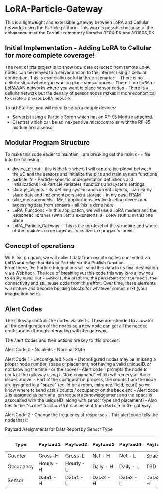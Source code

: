 # LoRA-Particle-Gateway

This is a lightweight and extensible gateway between LoRA and Cellular networks using the Particle platform.  This work is possible because of the enhancement of the Particle community libraries RF9X-RK and AB1805_RK  

## Initial Implementation - Adding LoRA to Cellular for more complete coverage!

The itent of this project is to show how data collected from remote LoRA nodes can be relayed to a server and on to the internet using a cellular connection.  This is especially useful in three scenarios:
    - There is no cellular signal where you want to place sensor nodes
    - There is no LoRA or LoRAWAN networks where you want to place sensor nodes
    - There is a cellular network but the density of sensor nodes makes it more economical to create a private LoRA network

To get Started, you will need to setup a couple devices:
* Server(s) using a Particle Boron which has an RF-95 Module attached.
* Client(s) which can be an inexpensive microcontroller with the RF-95 module and a sensor

## Modular Program Structure

To make this code easier to maintain, I am breaking out the main c++ file into the following:
* device_pinout - this is the file where I will capture the pinout between the uC and the sensors and initialize the pins and main system functions
* particle_fn - Particle-specific implementation definitions and initializations like Particle variables, functions and system settings
* storage_objects - By defining system and current objects, I can easily share data and implement persistent storage - in my case FRAM
* take_measurements - Most applications involve loading drivers and accessing data from sensors - all this is done here
* LoRA_Functions - In this application, we will use a LoRA modem and the Radiohead libraries (with Jeff's extensions) all LoRA stuff is in this one place
* LoRA_Particle_Gateway - This is the top-level of the structure and where all the modules come together to realize the progam's intent.

## Concept of operations

With this program, we will collect data from remote nodes connected via LoRA and relay that data to Particle via the Publish function.  
From there, the Particle Integrations will send this data to its final destination via a Webhook.  The idea of breaking out this code this way
is to allow you to easily swap out - sensors, the platform, the persistent storage media, the connectivity and still reuse code from this effort.
Over time, these elements will mature and become building blocks for whatever comes next (your imagination here).

## Alert Codes

The gateway controls the nodes via alerts.  These are intended to allow for all the configuration of the nodes so a new node can get all the needed configuration through interacting with the gateway.  

The Alert Codes and their actions are key to this process:

Alert Code 0 - No alerts - Nominal State

Alert Code 1 - Unconfigured Node
    - Unconfigured nodes may be: missing a proper node number, space or placement, not having a valid uniqueID. or not knowing the time - or the above!
    - Alert code 1 prompts the node to contact the gateway using a "Join command" which will remedy all three issues above.
    - Part of the configuration process, the counts from the node are assigned to a "space" (could be a room, entrance, field, court) so we know where to send data / counts / occupancy on the back end
    - Alert code 2 is assigned as part of a join request acknowledgement and the space is assocaited with the uniqueID (along with sensor type and placement)
    - Also ties to the "space" function that can be sent from Particle to the gateway.  

Alert Code 2 - Change the frequency of responses
    - This alert code tells the node that it  



Payload Assignments for Data Report by Sensor Type

| Type | Payload1  | Payload2  | Payload3  | Payload4  | Payload5  | Payload6  | Payload7  | Payload8  | Payload9  | Payload10 | Payload11 | Payload 12 |
| -------- | ---------- | ---------- | ---------- | ---------- | ---------- | ---------- | ---------- | ---------- | ---------- | ---------- | ---------- | ---------- |
| Counter | Gross-H | Gross-L | Net - H | Net - L | Space | Placement | Multi | TBD | TBD | TBD | TBD | TBD | TBD | TBD |
| Occupancy | Hourly - H | Hourly - L | Daily - H | Daily - L | TBD | TBF | TBD | TBD | TBD | TBD | TBD | TBD | TBD | TBD |
| Sensor | Data1 - H | Data1 - L | Data2 - H | Data2 - L | Data3 - H | Data3 - L | Data4 - H | Data4 - L |  Space | Placement | TBD | TBD |

